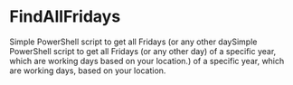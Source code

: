 # FindAllFridays
Simple PowerShell script to get all Fridays (or any other daySimple PowerShell script to get all Fridays (or any other day) of a specific year, which are working days based on your location.) of a specific year, which are working days, based on your location.
